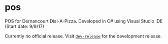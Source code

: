 # pos
POS for Dernancourt Dial-A-Pizza.
Developed in C# using Visual Studio IDE (Start date: 9/9/17)

Currently no official release. Visit <code>[dev-release](https://github.com/ransty/pos/tree/dev-release)</code> for the development release.

